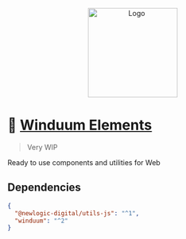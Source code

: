<p align="center">
  <a href="https://stackblitz.com/github/winduum/winduum/tree/main" target="_blank" rel="noopener noreferrer">
    <img width="180" src="https://raw.githubusercontent.com/winduum/winduum/main/logo.svg" alt="Logo">
  </a>
</p>

# 🎨 [Winduum Elements](https://winduum.dev)

> Very WIP

Ready to use components and utilities for Web

## Dependencies

```json
{
  "@newlogic-digital/utils-js": "^1",
  "winduum": "^2"
}
```
